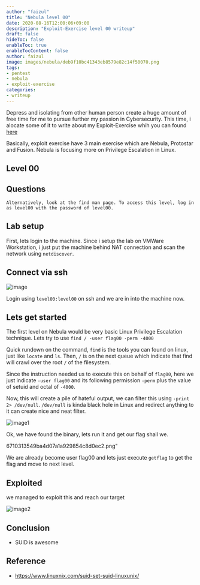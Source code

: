 ```yaml
---
author: "faizul"
title: "Nebula level 00"
date: 2020-08-16T12:00:06+09:00
description: "Exploit-Exercise level 00 writeup"
draft: false
hideToc: false
enableToc: true
enableTocContent: false
author: faizul
image: images/nebula/deb9f10bc41343eb8579e82c14f50070.png
tags: 
- pentest
- nebula
- exploit-exercise
categories:
- writeup
---
```


Depress and isolating from other human person create a huge amount of free time for me to pursue further my passion in Cybersecurity. This time, i alocate some of it to write about my Exploit-Exercise whih you can found [here](https://exploit-exercises.lains.space/)

Basically, exploit exercise have 3 main exercise which are Nebula, Protostar and Fusion. Nebula is focusing more on Privilege Escalation in Linux.

## Level 00

## Questions
`Alternatively, look at the find man page. To access this level, log in as level00 with the password of level00.`

## Lab setup
First, lets login to the machine. Since i setup the lab on VMWare Workstation, i just put the machine behind NAT connection and scan the network using `netdiscover`. 

## Connect via ssh

![image](/images/nebula/deb9f10bc41343eb8579e82c14f50070.png)


Login using `level00:level00` on ssh and we are in into the machine now.

## Lets get started

The first level on Nebula would be very basic Linux Privilege Escalation technique. Lets try to use `find / -user flag00 -perm -4000`

Quick rundown on the command, `find` is the tools you can found on linux, just like `locate` and `ls`. Then, `/` is on the next queue which indicate that find will crawl over the root `/` of the filesystem. 

Since the instruction needed us to execute this on behalf of `flag00`, here we just indicate `-user flag00` and its following permission `-perm` plus the value of setuid and octal of `-4000`.


Now, this will create a pile of hateful output, we can filter this using `-print 2> /dev/null`. `/dev/null` is kinda black hole in Linux and redirect anything to it can create nice and neat filter. 


![image1](/images/nebula/30868d96f2f94e9186e5d754603b1945.png)


Ok, we have found the binary, lets run it and get our flag shall we.

6710313549ba4d07a1a929854c8d0ec2.png" 


We are already become user flag00 and lets just execute `getflag` to get the flag and move to next level. 


## Exploited

we managed to exploit this and reach our target


![image2](/images/nebula/9bd023d676d549efb099c5ccf1a8e3f8.png) 



## Conclusion
- SUID is awesome

## Reference
- https://www.linuxnix.com/suid-set-suid-linuxunix/